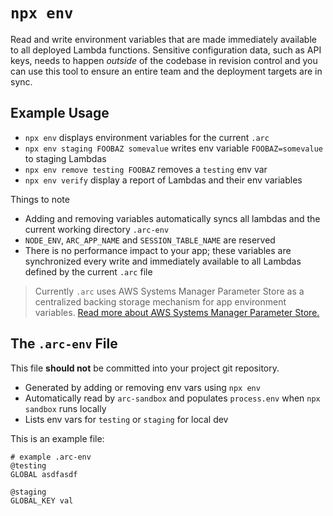 # `npx env`

Read and write environment variables that are made immediately available to all deployed Lambda functions. Sensitive configuration data, such as API keys, needs to happen _outside_ of the codebase in revision control and you can use this tool to ensure an entire team and the deployment targets are in sync. 

## Example Usage

- `npx env` displays environment variables for the current `.arc`
- `npx env staging FOOBAZ somevalue` writes env variable `FOOBAZ=somevalue` to staging Lambdas
- `npx env remove testing FOOBAZ` removes a `testing` env var
- `npx env verify` display a report of Lambdas and their env variables

Things to note

- Adding and removing variables automatically syncs all lambdas and the current working directory `.arc-env`
- `NODE_ENV`, `ARC_APP_NAME` and `SESSION_TABLE_NAME` are reserved
- There is no performance impact to your app; these variables are synchronized every write and immediately available to all Lambdas defined by the current `.arc` file

> Currently `.arc` uses AWS Systems Manager Parameter Store as a centralized backing storage mechanism for app environment variables. [Read more about AWS Systems Manager Parameter Store.](https://docs.aws.amazon.com/systems-manager/latest/userguide/systems-manager-paramstore.html)

## The `.arc-env` File

This file **should not** be committed into your project git repository.

- Generated by adding or removing env vars using `npx env`
- Automatically read by `arc-sandbox` and populates `process.env` when `npx sandbox` runs locally
- Lists env vars for `testing` or `staging` for local dev

This is an example file:

```arc
# example .arc-env
@testing 
GLOBAL asdfasdf

@staging
GLOBAL_KEY val
```

<script src="https://asciinema.org/a/182104.js" id="asciicast-182104" async data-autoplay="true" data-size="big"></script>

